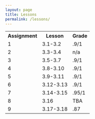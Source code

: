```yaml
---
layout: page
title: Lessons
permalink: /lessons/
---
```


<table>
    <tr>
     <th>Assignment</th>
     <th>Lesson</th>
     <th>Grade</th>
    </tr>

<tr>
        <td>
            1
        </td>
        <td>
            3.1-3.2
        </td>
        <td>
            .9/1
        </td>
    </tr>

<tr>

<tr>
        <td>
            2
        </td>
        <td>
            3.3-3.4
        </td>
        <td>
            n/a
        </td>
    </tr>

<tr>

<tr>
        <td>
            3
        </td>
        <td>
            3.5-3.7
        </td>
        <td>
            .9/1
        </td>
    </tr>

<tr>

<tr>
        <td>
            4
        </td>
        <td>
            3.8-3.10
        </td>
        <td>
            .9/1
        </td>
    </tr>

<tr>

<tr>
        <td>
            5
        </td>
        <td>
            3.9-3.11
        </td>
        <td>
            .9/1
        </td>
    </tr>

<tr>

<tr>
        <td>
            6
        </td>
        <td>
            3.12-3.13
        </td>
        <td>
            .9/1
        </td>
    </tr>

<tr>

<tr>
        <td>
            7
        </td>
        <td>
            3.14-3.15
        </td>
        <td>
            .95/1
        </td>
    </tr>

<tr>

<tr>
        <td>
            8
        </td>
        <td>
            3.16
        </td>
        <td>
            TBA
        </td>
    </tr>

<tr>

<tr>
        <td>
            9
        </td>
        <td>
            3.17-3.18
        </td>
        <td>
            .87
        </td>
    </tr>

<tr>

</table>

